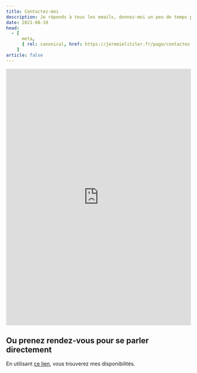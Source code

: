 ```yaml
---
title: Contactez-moi
description: Je réponds à tous les emails, donnez-moi un peu de temps pour vous répondre au mieux.
date: 2021-08-10
head:
  - [
      meta,
      { rel: canonical, href: https://jeremielitzler.fr/page/contactez-moi/ },
    ]
article: false
---
```


<!-- markdownlint-disable MD033 -->
<style>
  iframe.contact-form {
    height: 50em;
  }
iframe.newsletter-embed {
  width: 100%;
  height: 17.5em;
}
</style>
<iframe class="contact-form"
  src="https://tally.so/embed/w5BEXQ?alignLeft=1&hideTitle=1&transparentBackground=1"
  width="100%"
  frameborder="0"
  marginheight="0"
  marginwidth="0"
  title="Une question ? Contactez-moi.">
</iframe>

## Ou prenez rendez-vous pour se parler directement

En utilisant [ce lien](https://calendly.com/iamjeremie/first-call), vous trouverez mes disponibilités.

